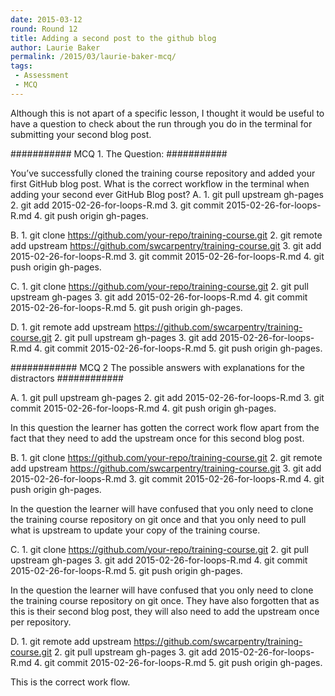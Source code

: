 ```yaml
---
date: 2015-03-12
round: Round 12
title: Adding a second post to the github blog
author: Laurie Baker
permalink: /2015/03/laurie-baker-mcq/
tags:
 - Assessment
 - MCQ
---
```


Although this is not apart of a specific lesson, I thought it would be useful to have a question to check about the run through you do in the terminal for submitting your second blog post. ###########MCQ 1. The Question:
###########
You’ve successfully cloned the training course repository and added your first GitHub blog post. What is the correct workflow in the terminal when adding your second ever GitHub Blog post?A.	1. git pull upstream gh-pages 2. git add 2015-02-26-for-loops-R.md 3. git commit 2015-02-26-for-loops-R.md 4. git push origin gh-pages.B.	1. git clone https://github.com/your-repo/training-course.git 2. git remote add upstream https://github.com/swcarpentry/training-course.git 3. git add 2015-02-26-for-loops-R.md 3. git commit 2015-02-26-for-loops-R.md 4. git push origin gh-pages.C.	1. git clone https://github.com/your-repo/training-course.git 2. git pull upstream gh-pages 3. git add 2015-02-26-for-loops-R.md 4. git commit 2015-02-26-for-loops-R.md 5. git push origin gh-pages.D.	1. git remote add upstream https://github.com/swcarpentry/training-course.git 2. git pull upstream gh-pages 3. git add 2015-02-26-for-loops-R.md 4. git commit 2015-02-26-for-loops-R.md 5. git push origin gh-pages.############MCQ 2 The possible answers with explanations for the distractors
############
A.	1. git pull upstream gh-pages 2. git add 2015-02-26-for-loops-R.md 3. git commit 2015-02-26-for-loops-R.md 4. git push origin gh-pages.In this question the learner has gotten the correct work flow apart from the fact that they need to add the upstream once for this second blog post. B.	1. git clone https://github.com/your-repo/training-course.git 2. git remote add upstream https://github.com/swcarpentry/training-course.git 3. git add 2015-02-26-for-loops-R.md 3. git commit 2015-02-26-for-loops-R.md 4. git push origin gh-pages.In the question the learner will have confused that you only need to clone the training course repository on git once and that you only need to pull what is upstream to update your copy of the training course.C.	1. git clone https://github.com/your-repo/training-course.git 2. git pull upstream gh-pages 3. git add 2015-02-26-for-loops-R.md 4. git commit 2015-02-26-for-loops-R.md 5. git push origin gh-pages.In the question the learner will have confused that you only need to clone the training course repository on git once. They have also forgotten that as this is their second blog post, they will also need to add the upstream once per repository. D.	1. git remote add upstream https://github.com/swcarpentry/training-course.git 2. git pull upstream gh-pages 3. git add 2015-02-26-for-loops-R.md 4. git commit 2015-02-26-for-loops-R.md 5. git push origin gh-pages.This is the correct work flow. 

